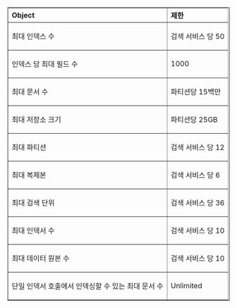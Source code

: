 <table cellspacing="0" border="1">
<tr>
  <th align="left" valign="middle">Object</th>
  <th align="left" valign="middle">제한</th>
</tr>
<tr>
  <td><p>최대 인덱스 수</p></td>
  <td><p>검색 서비스 당 50</p></td>
</tr>
<tr>
  <td><p>인덱스 당 최대 필드 수</p></td>
  <td><p>1000</p></td>
</tr>
<tr>
  <td><p>최대 문서 수</p></td>
  <td><p>파티션당 15백만</p></td>
</tr>
<tr>
  <td><p>최대 저장소 크기</p></td>
  <td><p>파티션당 25GB</p></td>
<tr>
  <td><p>최대 파티션</p></td>
  <td><p>검색 서비스 당 12</p></td>
</tr>
<tr>
  <td><p>최대 복제본</p></td>
  <td><p>검색 서비스 당 6</p></td>
</tr>
<tr>
  <td><p>최대 검색 단위</p></td>
  <td><p>검색 서비스 당 36</p></td>
</tr>
<tr>
  <td><p>최대 인덱서 수</p></td>
  <td><p>검색 서비스 당 10</p></td>
</tr>
<tr>
  <td><p>최대 데이터 원본 수</p></td>
  <td><p>검색 서비스 당 10</p></td>
</tr>
<tr>
  <td><p>단일 인덱서 호출에서 인덱싱할 수 있는 최대 문서 수</p></td>
  <td><p>Unlimited</p></td>
</tr>
</table>

<!---HONumber=August15_HO6-->